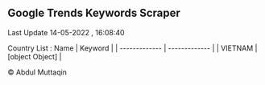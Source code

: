 

## Google Trends Keywords Scraper 
 
Last Update 14-05-2022 , 16:08:40

Country List :
 Name  | Keyword |
| ------------- | ------------- |
| VIETNAM | [object Object] |



© Abdul Muttaqin 
